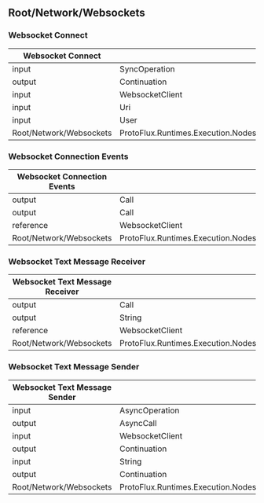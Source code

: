 <!-----------------------------------------------------------------------+
 ! This file has been generated using a script. Do not edit it manually. !
 ! Edit the individual node pages instead.                               !
 +----------------------------------------------------------------------->

## Root/Network/Websockets

### Websocket Connect

<!-- embed:start:ProtoFlux.Runtimes.Execution.Nodes.FrooxEngine.Network.WebsocketConnect -->
<!-- ProtofluxNode:start -->
| Websocket Connect | Type | Label |
| --- | ---- | ----- |
| input | SyncOperation | * |
| output | Continuation | Next |
| input | WebsocketClient | Client |
| input | Uri | URL |
| input | User | HandlingUser |
| Root/Network/Websockets | ProtoFlux.Runtimes.Execution.Nodes.FrooxEngine.Network.WebsocketConnect |  |
<!-- ProtofluxNode:end -->
<!-- embed:end:ProtoFlux.Runtimes.Execution.Nodes.FrooxEngine.Network.WebsocketConnect -->


### Websocket Connection Events

<!-- embed:start:ProtoFlux.Runtimes.Execution.Nodes.FrooxEngine.Network.WebsocketConnectionEvents -->
<!-- ProtofluxNode:start -->
| Websocket Connection Events | Type | Label |
| --- | ---- | ----- |
| output | Call | OnConnected |
| output | Call | OnDisconnected |
| reference | WebsocketClient | Client |
| Root/Network/Websockets | ProtoFlux.Runtimes.Execution.Nodes.FrooxEngine.Network.WebsocketConnectionEvents |  |
<!-- ProtofluxNode:end -->
<!-- embed:end:ProtoFlux.Runtimes.Execution.Nodes.FrooxEngine.Network.WebsocketConnectionEvents -->


### Websocket Text Message Receiver

<!-- embed:start:ProtoFlux.Runtimes.Execution.Nodes.FrooxEngine.Network.WebsocketTextMessageReceiver -->
<!-- ProtofluxNode:start -->
| Websocket Text Message Receiver | Type | Label |
| --- | ---- | ----- |
| output | Call | OnReceived |
| output | String | Data |
| reference | WebsocketClient | Client |
| Root/Network/Websockets | ProtoFlux.Runtimes.Execution.Nodes.FrooxEngine.Network.WebsocketTextMessageReceiver |  |
<!-- ProtofluxNode:end -->
<!-- embed:end:ProtoFlux.Runtimes.Execution.Nodes.FrooxEngine.Network.WebsocketTextMessageReceiver -->


### Websocket Text Message Sender

<!-- embed:start:ProtoFlux.Runtimes.Execution.Nodes.FrooxEngine.Network.WebsocketTextMessageSender -->
<!-- ProtofluxNode:start -->
| Websocket Text Message Sender | Type | Label |
| --- | ---- | ----- |
| input | AsyncOperation | * |
| output | AsyncCall | OnSendStart |
| input | WebsocketClient | Client |
| output | Continuation | OnSent |
| input | String | Data |
| output | Continuation | OnSendError |
| Root/Network/Websockets | ProtoFlux.Runtimes.Execution.Nodes.FrooxEngine.Network.WebsocketTextMessageSender |  |
<!-- ProtofluxNode:end -->
<!-- embed:end:ProtoFlux.Runtimes.Execution.Nodes.FrooxEngine.Network.WebsocketTextMessageSender -->


